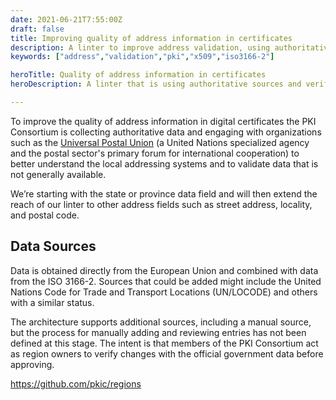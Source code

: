 ```yaml
---
date: 2021-06-21T7:55:00Z
draft: false
title: Improving quality of address information in certificates
description: A linter to improve address validation, using authoritative sources to support the linter and avoid errors and inconsistencies.
keywords: ["address","validation","pki","x509","iso3166-2"]

heroTitle: Quality of address information in certificates
heroDescription: A linter that is using authoritative sources and verifiable contributions to avoid errors and inconsistencies of address information included in certificates.

---
```


To improve the quality of address information in digital certificates the PKI Consortium is collecting authoritative data and engaging with organizations such as the [Universal Postal Union](https://www.upu.int/) (a United Nations specialized agency and the postal sector's primary forum for international cooperation) to better understand the local addressing systems and to validate data that is not generally available.

We’re starting with the state or province data field and will then extend the reach of our linter to other address fields such as street address, locality, and postal code.

## Data Sources

Data is obtained directly from the European Union and combined with data from the ISO 3166-2. Sources that could be added might include the United Nations Code for Trade and Transport Locations (UN/LOCODE) and others with a similar status.

The architecture supports additional sources, including a manual source, but the process for manually adding and reviewing entries has not been defined at this stage. The intent is that members of the PKI Consortium act as region owners to verify changes with the official government data before approving.

https://github.com/pkic/regions

